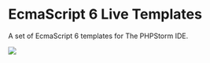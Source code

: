 EcmaScript 6 Live Templates
===========================

A set of EcmaScript 6 templates for The PHPStorm IDE.

<img src="../assets/es6-live-templates-example-01.gif" />
